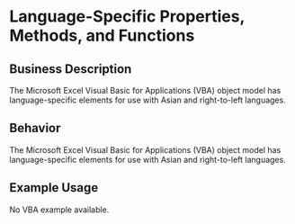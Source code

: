 # Language-Specific Properties, Methods, and Functions

## Business Description
The Microsoft Excel Visual Basic for Applications (VBA) object model has language-specific elements for use with Asian and right-to-left languages.

## Behavior
The Microsoft Excel Visual Basic for Applications (VBA) object model has language-specific elements for use with Asian and right-to-left languages.

## Example Usage
No VBA example available.